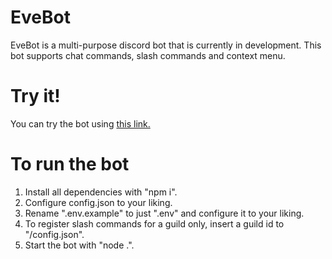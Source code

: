 # EveBot
EveBot is a multi-purpose discord bot that is currently in development. This bot supports chat commands, slash commands and context menu.

# Try it!
You can try the bot using [this link.](https://discord.com/api/oauth2/authorize?client_id=931264433177636874&permissions=327678&scope=bot%20applications.commands)

# To run the bot
1. Install all dependencies with "npm i".
2. Configure config.json to your liking.
3. Rename ".env.example" to just ".env" and configure it to your liking.
4. To register slash commands for a guild only, insert a guild id to "/config.json".
5. Start the bot with "node .".
